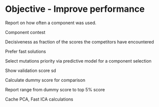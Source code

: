 # Objective - Improve performance

Report on how often a component was used.

Component contest

Decisiveness as fraction of the scores the competitors have encountered

Prefer fast solutions

Select mutations priority via predictive model for a component selection

Show validation score sd

Calculate dummy score for comparison

Report range from dummy score to top 5% score

Cache PCA, Fast ICA calculations